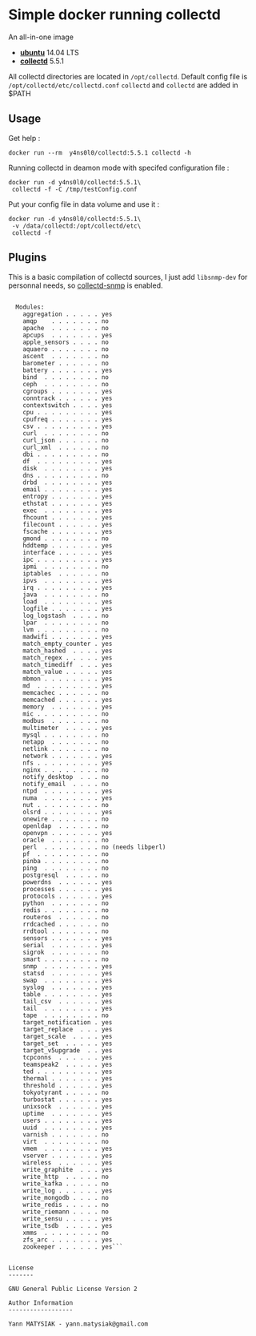 # Simple docker running collectd

An all-in-one image 

* [**ubuntu**](http://www.ubuntu.com/server) 14.04 LTS
* [**collectd**](https://github.com/collectd/collectd) 5.5.1

All collectd directories are located in `/opt/collectd`. Default config file is `/opt/collectd/etc/collectd.conf`
`collectd` and `collectd` are added in $PATH

Usage
-----

Get help :

    docker run --rm  y4ns0l0/collectd:5.5.1 collectd -h

Running collectd in deamon mode with specifed configuration file :

    docker run -d y4ns0l0/collectd:5.5.1\
     collectd -f -C /tmp/testConfig.conf

Put your config file in data volume and use it :

    docker run -d y4ns0l0/collectd:5.5.1\
     -v /data/collectd:/opt/collectd/etc\
     collectd -f

Plugins
-------

This is a basic compilation of collectd sources, I just add `libsnmp-dev` for personnal needs, so [collectd-snmp](https://collectd.org/documentation/manpages/collectd-snmp.5.shtml) is enabled.

```Here is a list of compiled plugins :

  Modules:
    aggregation . . . . . yes
    amqp    . . . . . . . no
    apache  . . . . . . . no
    apcups  . . . . . . . yes
    apple_sensors . . . . no
    aquaero . . . . . . . no
    ascent  . . . . . . . no
    barometer . . . . . . no
    battery . . . . . . . yes
    bind  . . . . . . . . no
    ceph  . . . . . . . . no
    cgroups . . . . . . . yes
    conntrack . . . . . . yes
    contextswitch . . . . yes
    cpu . . . . . . . . . yes
    cpufreq . . . . . . . yes
    csv . . . . . . . . . yes
    curl  . . . . . . . . no
    curl_json . . . . . . no
    curl_xml  . . . . . . no
    dbi . . . . . . . . . no
    df  . . . . . . . . . yes
    disk  . . . . . . . . yes
    dns . . . . . . . . . no
    drbd  . . . . . . . . yes
    email . . . . . . . . yes
    entropy . . . . . . . yes
    ethstat . . . . . . . yes
    exec  . . . . . . . . yes
    fhcount . . . . . . . yes
    filecount . . . . . . yes
    fscache . . . . . . . yes
    gmond . . . . . . . . no
    hddtemp . . . . . . . yes
    interface . . . . . . yes
    ipc . . . . . . . . . yes
    ipmi  . . . . . . . . no
    iptables  . . . . . . no
    ipvs  . . . . . . . . yes
    irq . . . . . . . . . yes
    java  . . . . . . . . no
    load  . . . . . . . . yes
    logfile . . . . . . . yes
    log_logstash  . . . . no
    lpar  . . . . . . . . no
    lvm . . . . . . . . . no
    madwifi . . . . . . . yes
    match_empty_counter . yes
    match_hashed  . . . . yes
    match_regex . . . . . yes
    match_timediff  . . . yes
    match_value . . . . . yes
    mbmon . . . . . . . . yes
    md  . . . . . . . . . yes
    memcachec . . . . . . no
    memcached . . . . . . yes
    memory  . . . . . . . yes
    mic . . . . . . . . . no
    modbus  . . . . . . . no
    multimeter  . . . . . yes
    mysql . . . . . . . . no
    netapp  . . . . . . . no
    netlink . . . . . . . no
    network . . . . . . . yes
    nfs . . . . . . . . . yes
    nginx . . . . . . . . no
    notify_desktop  . . . no
    notify_email  . . . . no
    ntpd  . . . . . . . . yes
    numa  . . . . . . . . yes
    nut . . . . . . . . . no
    olsrd . . . . . . . . yes
    onewire . . . . . . . no
    openldap  . . . . . . no
    openvpn . . . . . . . yes
    oracle  . . . . . . . no
    perl  . . . . . . . . no (needs libperl)
    pf  . . . . . . . . . no
    pinba . . . . . . . . no
    ping  . . . . . . . . no
    postgresql  . . . . . no
    powerdns  . . . . . . yes
    processes . . . . . . yes
    protocols . . . . . . yes
    python  . . . . . . . no
    redis . . . . . . . . no
    routeros  . . . . . . no
    rrdcached . . . . . . no
    rrdtool . . . . . . . no
    sensors . . . . . . . yes
    serial  . . . . . . . yes
    sigrok  . . . . . . . no
    smart . . . . . . . . no
    snmp  . . . . . . . . yes
    statsd  . . . . . . . yes
    swap  . . . . . . . . yes
    syslog  . . . . . . . yes
    table . . . . . . . . yes
    tail_csv  . . . . . . yes
    tail  . . . . . . . . yes
    tape  . . . . . . . . no
    target_notification . yes
    target_replace  . . . yes
    target_scale  . . . . yes
    target_set  . . . . . yes
    target_v5upgrade  . . yes
    tcpconns  . . . . . . yes
    teamspeak2  . . . . . yes
    ted . . . . . . . . . yes
    thermal . . . . . . . yes
    threshold . . . . . . yes
    tokyotyrant . . . . . no
    turbostat . . . . . . yes
    unixsock  . . . . . . yes
    uptime  . . . . . . . yes
    users . . . . . . . . yes
    uuid  . . . . . . . . yes
    varnish . . . . . . . no
    virt  . . . . . . . . no
    vmem  . . . . . . . . yes
    vserver . . . . . . . yes
    wireless  . . . . . . yes
    write_graphite  . . . yes
    write_http  . . . . . no
    write_kafka . . . . . no
    write_log . . . . . . yes
    write_mongodb . . . . no
    write_redis . . . . . no
    write_riemann . . . . no
    write_sensu . . . . . yes
    write_tsdb  . . . . . yes
    xmms  . . . . . . . . no
    zfs_arc . . . . . . . yes
    zookeeper . . . . . . yes```


License
-------

GNU General Public License Version 2

Author Information
------------------

Yann MATYSIAK - yann.matysiak@gmail.com